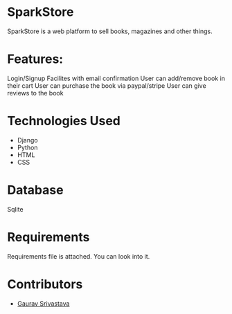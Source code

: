 # SparkStore
SparkStore is a web platform to sell books, magazines and other things.

<h1>Features:</h1>
Login/Signup Facilites with email confirmation
User can add/remove book in their cart
User can purchase the book via paypal/stripe
User can give reviews to the book

<h1>Technologies Used</h1>
<ul>
  <li>Django</li>
  <li>Python</li>
  <li>HTML</li>
  <li>CSS</li>
</ul>
<h1>Database</h1>
Sqlite


<h1>Requirements</h1>
Requirements file is attached. You can look into it.

<h1>Contributors</h1>
<ul>
  <li> <a href="https://github.com/gaurav3210">Gaurav Srivastava</a></li>
</ul>
